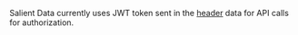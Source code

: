 Salient Data currently uses JWT token sent in the [header](/api-headers.md) data for API calls for authorization.

